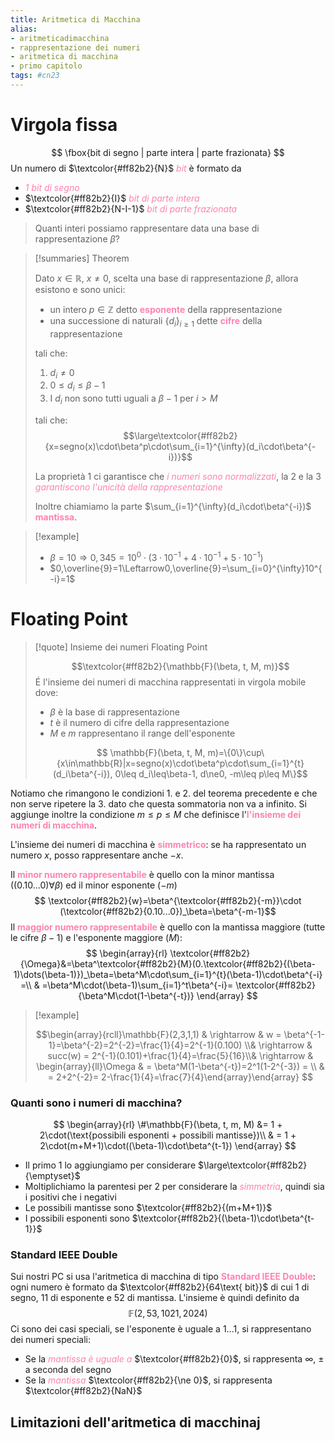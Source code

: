 ```yaml
---
title: Aritmetica di Macchina
alias:
- aritmeticadimacchina
- rappresentazione dei numeri
- aritmetica di macchina
- primo capitolo
tags: #cn23
---
```

# Virgola fissa
$$
\fbox{bit di segno | parte intera | parte frazionata}
$$
Un numero di $\textcolor{#ff82b2}{N}$ <span style="color:#ff82b2"><i>bit</i></span> è formato da 
- <span style="color:#ff82b2"><i>1 bit di segno</i></span>
- $\textcolor{#ff82b2}{I}$ <span style="color:#ff82b2"><i>bit di parte intera</i></span>
- $\textcolor{#ff82b2}{N-I-1}$ <span style="color:#ff82b2"><i>bit di parte frazionata</i></span>

> Quanti interi possiamo rappresentare data una base di rappresentazione $\beta$?

> [!summaries] Theorem
> 
> Dato $x\in\mathbb{R}$, $x\ne0$, scelta una base di rappresentazione $\beta$, allora esistono e sono unici:
> - un intero $p\in\mathbb{Z}$ detto <span style="color:#ff82b2"><b>esponente</b></span> della rappresentazione
> - una successione di naturali $\{d_i\}_{i\geq1}$ dette <span style="color:#ff82b2"><b>cifre</b></span> della rappresentazione
> 
> tali che: 
> 1. $d_i\ne0$
> 2. $0\leq d_i\leq\beta-1$
> 3. I $d_i$ non sono tutti uguali a $\beta-1$ per $i>M$
> 
> tali che: $$\large\textcolor{#ff82b2}{x=segno(x)\cdot\beta^p\cdot\sum_{i=1}^{\infty}(d_i\cdot\beta^{-i})}$$
> 
> La proprietà $1$ ci garantisce che <span style="color:#ff82b2"><i>i numeri sono normalizzati</i></span>, la $2$ e la $3$ <span style="color:#ff82b2"><i>garantiscono l'unicità della rappresentazione</i></span>
> 
> Inoltre chiamiamo la parte $\sum_{i=1}^{\infty}(d_i\cdot\beta^{-i})$ <span style="color:#ff82b2"><b>mantissa</b></span>.

> [!example]
> - $\beta=10\Rightarrow0,345=10^0\cdot(3\cdot10^{-1}+4\cdot10^{-1}+5\cdot10^{-1})$
> - $0,\overline{9}=1\Leftarrow0,\overline{9}=\sum_{i=0}^{\infty}10^{-i}=1$
# Floating Point
> [!quote] Insieme dei numeri Floating Point
> 
> $$\textcolor{#ff82b2}{\mathbb{F}(\beta, t, M, m)}$$
> É l'insieme dei numeri di macchina rappresentati in virgola mobile dove:
> - $\beta$ è la base di rappresentazione
> - $t$ è il numero di cifre della rappresentazione
> - $M$ e $m$ rappresentano il range dell'esponente
> 
> $$ \mathbb{F}(\beta, t, M, m)=\{0\}\cup\{x\in\mathbb{R}|x=segno(x)\cdot\beta^p\cdot\sum_{i=1}^{t}(d_i\beta^{-i}), 0\leq d_i\leq\beta-1, d\ne0, -m\leq p\leq M\}$$

Notiamo che rimangono le condizioni $1.$ e $2.$ del teorema precedente e che non serve ripetere la $3.$  dato che questa sommatoria non va a infinito.
Si aggiunge inoltre la condizione $m\leq p\leq M$ che definisce l'<span style="color:#ff82b2"><b>l'insieme dei numeri di macchina</b></span>.

L'insieme dei numeri di macchina è <span style="color:#ff82b2"><b>simmetrico</b></span>: se ha rappresentato un numero $x$, posso rappresentare anche $-x$.

Il <span style="color:#ff82b2"><b>minor numero rappresentabile</b></span> è quello con la minor mantissa ($(0.10...0)\forall\beta$) ed il minor esponente ($-m$) $$ \textcolor{#ff82b2}{w}=\beta^{\textcolor{#ff82b2}{-m}}\cdot (\textcolor{#ff82b2}{0.10...0})_\beta=\beta^{-m-1}$$
Il <span style="color:#ff82b2"><b>maggior numero rappresentabile</b></span> è quello con la mantissa maggiore (tutte le cifre $\beta-1$) e l'esponente maggiore ($M$):
$$
\begin{array}{rl}
	\textcolor{#ff82b2}{\Omega}&=\beta^\textcolor{#ff82b2}{M}(0.\textcolor{#ff82b2}{(\beta-1)\dots(\beta-1)})_\beta=\beta^M\cdot\sum_{i=1}^{t}(\beta-1)\cdot\beta^{-i} =\\
	& =\beta^M\cdot(\beta-1)\sum_{i=1}^t\beta^{-i}= \textcolor{#ff82b2}{\beta^M\cdot(1-\beta^{-t})}
\end{array}
$$
> [!example]
> 
> $$\begin{array}{rcll}\mathbb{F}(2,3,1,1) & \rightarrow & w = \beta^{-1-1}=\beta^{-2}=2^{-2}=\frac{1}{4}=2^{-1}(0.100) \\& \rightarrow & succ(w) = 2^{-1}(0.101)+\frac{1}{4}=\frac{5}{16}\\& \rightarrow & \begin{array}{ll}\Omega & = \beta^M(1-\beta^{-t})=2^1(1-2^{-3}) = \\ & = 2+2^{-2}= 2-\frac{1}{4}=\frac{7}{4}\end{array}\end{array} $$

### Quanti sono i numeri di macchina?
$$
\begin{array}{rl}
\#\mathbb{F}(\beta, t, m, M) &= 1 + 2\cdot(\text{possibili esponenti + possibili mantisse})\\
& = 1 + 2\cdot(m+M+1)\cdot((\beta-1)\cdot\beta^{t-1})
\end{array}
$$
- Il primo 1 lo aggiungiamo per considerare $\large\textcolor{#ff82b2}{\emptyset}$
- Moltiplichiamo la parentesi per 2 per considerare la <span style="color:#ff82b2"><i>simmetria</i></span>, quindi sia i positivi che i negativi
- Le possibili mantisse sono $\textcolor{#ff82b2}{(m+M+1)}$
- I possibili esponenti sono $\textcolor{#ff82b2}{(\beta-1)\cdot\beta^{t-1}}$
### Standard IEEE Double
Sui nostri PC si usa l'aritmetica di macchina di tipo <span style="color:#ff82b2"><b>Standard IEEE Double</b></span>: ogni numero è formato da $\textcolor{#ff82b2}{64\text{ bit}}$ di cui 1 di segno, 11 di esponente e 52 di mantissa.
L'insieme è quindi definito da $$\mathbb{F}(2, 53, 1021, 2024)$$
Ci sono dei casi speciali, se l'esponente è uguale a 1…1, si rappresentano dei numeri speciali:
- Se la <span style="color:#ff82b2"><i>mantissa è uguale a</i></span> $\textcolor{#ff82b2}{0}$, si rappresenta $\infty$, $\pm$ a seconda del segno
- Se la <span style="color:#ff82b2"><i>mantissa</i></span> $\textcolor{#ff82b2}{\ne 0}$, si rappresenta $\textcolor{#ff82b2}{NaN}$
## Limitazioni dell'aritmetica di macchinaj
